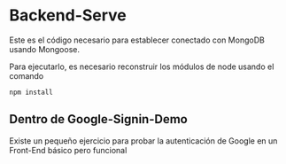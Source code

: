 # Backend-Serve
Este es el código necesario para establecer conectado con MongoDB usando Mongoose.

Para ejecutarlo, es necesario reconstruir los módulos de node usando el comando 

```
npm install
```

## Dentro de Google-Signin-Demo

Existe un pequeño ejercicio para probar la autenticación de Google en un Front-End básico pero funcional